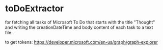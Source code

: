 # toDoExtractor
for fetching all tasks of Microsoft To Do that starts with the title "Thought" and writing the creationDateTime and body content of each task to a text file.

to get tokens: https://developer.microsoft.com/en-us/graph/graph-explorer
